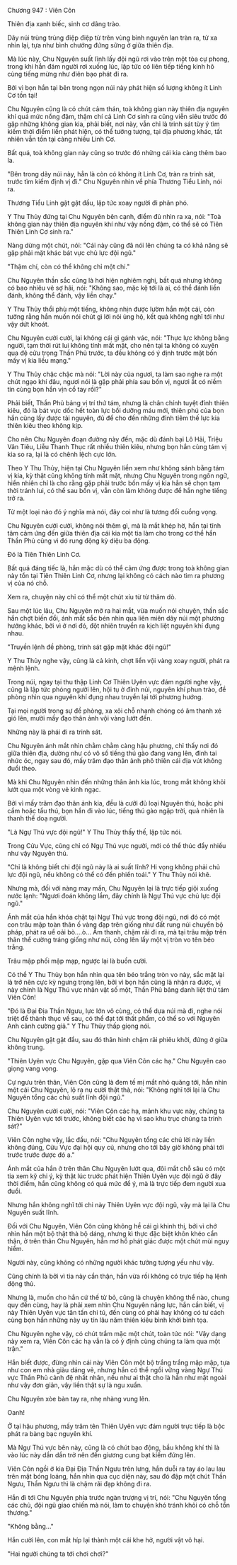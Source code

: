 




Chương 947 : Viên Côn


Thiên địa xanh biếc, sinh cơ dâng trào.

Dãy núi trùng trùng điệp điệp từ trên vùng bình nguyên lan tràn ra, từ xa nhìn lại, tựa như bình chướng đứng sững ở giữa thiên địa.

Mà lúc này, Chu Nguyên suất lĩnh lấy đội ngũ rơi vào trên một tòa cự phong, trong khi hắn đám người rơi xuống lúc, lập tức có liên tiếp tiếng kinh hô cùng tiếng mừng như điên bạo phát đi ra.

Bởi vì bọn hắn tại bên trong ngọn núi này phát hiện số lượng không ít Linh Cơ tồn tại!

Chu Nguyên cũng là có chút cảm thán, toà không gian này thiên địa nguyên khí quá mức nồng đậm, thậm chí cả Linh Cơ sinh ra cũng viễn siêu trước đó gặp những không gian kia, phải biết, nơi này, vẫn chỉ là trinh sát tùy ý tìm kiếm thời điểm liền phát hiện, có thể tưởng tượng, tại địa phương khác, tất nhiên vẫn tồn tại càng nhiều Linh Cơ.

Bất quá, toà không gian này cũng so trước đó những cái kia càng thêm bao la.

"Bên trong dãy núi này, hẳn là còn có không ít Linh Cơ, tràn ra trinh sát, trước tìm kiếm định vị đi." Chu Nguyên nhìn về phía Thương Tiểu Linh, nói ra.

Thương Tiểu Linh gật gật đầu, lập tức xoay người đi phân phó.

Y Thu Thủy đứng tại Chu Nguyên bên cạnh, điểm đủ nhìn ra xa, nói: "Toà không gian này thiên địa nguyên khí như vậy nồng đậm, có thể sẽ có Tiên Thiên Linh Cơ sinh ra."

Nàng dừng một chút, nói: "Cái này cũng đã nói lên chúng ta có khả năng sẽ gặp phải mặt khác bát vực chủ lực đội ngũ."

"Thậm chí, còn có thể không chỉ một chi."

Chu Nguyên thần sắc cũng là hơi hiện nghiêm nghị, bất quá nhưng không có bao nhiêu vẻ sợ hãi, nói: "Không sao, mặc kệ tới là ai, có thể đánh liền đánh, không thể đánh, vậy liền chạy."

Y Thu Thủy thổi phù một tiếng, không nhịn được lườm hắn một cái, còn tưởng rằng hắn muốn nói chút gì lời nói ủng hộ, kết quả không nghĩ tới như vậy dứt khoát.

Chu Nguyên cười cười, lại không cái gì gánh vác, nói: "Thực lực không bằng người, tạm thời rút lui không tính mất mặt, cho nên tại ta không có xuyên qua đệ cửu trọng Thần Phủ trước, ta đều không có ý định trước mặt bốn mấy vị kia liều mạng."

Y Thu Thủy chậc chậc mà nói: "Lời này của ngươi, ta làm sao nghe ra một chút ngạo khí đâu, ngươi nói là gặp phải phía sau bốn vị, ngươi ắt có niềm tin cùng bọn hắn vịn cổ tay rồi?"

Phải biết, Thần Phủ bảng vị trí thứ tám, nhưng là chân chính tuyệt đỉnh thiên kiêu, đó là bát vực dốc hết toàn lực bồi dưỡng máu mới, thiên phú của bọn hắn cùng lấy được tài nguyên, đủ để cho đến những đỉnh tiêm thế lực kia thiên kiêu theo không kịp.

Cho nên Chu Nguyên đoạn đường này đến, mặc dù đánh bại Lô Hải, Triệu Vân Tiêu, Liễu Thanh Thục rất nhiều thiên kiêu, nhưng bọn hắn cùng tám vị kia so ra, lại là có chênh lệch cực lớn.

Theo Y Thu Thủy, hiện tại Chu Nguyên liền xem như không sánh bằng tám vị kia, kỳ thật cũng không tính mất mặt, nhưng Chu Nguyên trong ngôn ngữ, hiển nhiên chỉ là cho rằng gặp phải trước bốn mấy vị kia hắn sẽ chọn tạm thời tránh lui, có thể sau bốn vị, vẫn còn làm không được để hắn nghe tiếng trở ra.

Từ một loại nào đó ý nghĩa mà nói, đây coi như là tương đối cuồng vọng.

Chu Nguyên cười cười, không nói thêm gì, mà là mắt khép hờ, hắn tại tĩnh tâm cảm ứng đến giữa thiên địa cái kia một tia làm cho trong cơ thể hắn Thần Phủ cũng vì đó rung động kỳ diệu ba động.

Đó là Tiên Thiên Linh Cơ.

Bất quá đáng tiếc là, hắn mặc dù có thể cảm ứng được trong toà không gian này tồn tại Tiên Thiên Linh Cơ, nhưng lại không có cách nào tìm ra phương vị của nó chỗ.

Xem ra, chuyện này chỉ có thể một chút xíu từ từ thăm dò.

Sau một lúc lâu, Chu Nguyên mở ra hai mắt, vừa muốn nói chuyện, thần sắc hắn chợt biến đổi, ánh mắt sắc bén nhìn qua liên miên dãy núi một phương hướng khác, bởi vì ở nơi đó, đột nhiên truyền ra kịch liệt nguyên khí đụng nhau.

"Truyền lệnh đề phòng, trinh sát gặp mặt khác đội ngũ!"

Y Thu Thủy nghe vậy, cũng là cả kinh, chợt liền vội vàng xoay người, phát ra mệnh lệnh.

Trong núi, ngay tại thu thập Linh Cơ Thiên Uyên vực đám người nghe vậy, cũng là lập tức phóng người lên, hội tụ ở đỉnh núi, nguyên khí phun trào, đề phòng nhìn qua nguyên khí đụng nhau truyền lại tới phương hướng.

Tại mọi người trong sự đề phòng, xa xôi chỗ nhanh chóng có âm thanh xé gió lên, mười mấy đạo thân ảnh vội vàng lướt đến.

Những này là phái đi ra trinh sát.

Chu Nguyên ánh mắt nhìn chằm chằm càng hậu phương, chỉ thấy nơi đó giữa thiên địa, dường như có vô số tiếng thú gào đang vang lên, đinh tai nhức óc, ngay sau đó, mấy trăm đạo thân ảnh phô thiên cái địa vút không đuổi theo.

Mà khi Chu Nguyên nhìn đến những thân ảnh kia lúc, trong mắt không khỏi lướt qua một vòng vẻ kinh ngạc.

Bởi vì mấy trăm đạo thân ảnh kia, đều là cưỡi đủ loại Nguyên thú, hoặc phi cầm hoặc tẩu thú, bọn hắn đi vào lúc, tiếng thú gào ngập trời, quả nhiên là thanh thế doạ người.

"Là Ngự Thú vực đội ngũ!" Y Thu Thủy thấy thế, lập tức nói.

Trong Cửu Vực, cũng chỉ có Ngự Thú vực người, mới có thể thúc đẩy nhiều như vậy Nguyên thú.

"Chỉ là không biết chi đội ngũ này là ai suất lĩnh? Hi vọng không phải chủ lực đội ngũ, nếu không có thể có đến phiền toái." Y Thu Thủy nói khẽ.

Nhưng mà, đối với nàng may mắn, Chu Nguyên lại là trực tiếp giội xuống nước lạnh: "Ngươi đoán không lầm, đây chính là Ngự Thú vực chủ lực đội ngũ."

Ánh mắt của hắn khóa chặt tại Ngự Thú vực trong đội ngũ, nơi đó có một con trâu mập toàn thân ố vàng đạp trên giống như đất rung núi chuyển bộ pháp, phát ra uể oải bò....ò... Âm thanh, chậm rãi đi ra, mà tại trâu mập trên thân thể cường tráng giống như núi, cõng lên lấy một vị tròn vo tên béo trắng.

Trâu mập phối mập mạp, ngược lại là buồn cười.

Có thể Y Thu Thủy bọn hắn nhìn qua tên béo trắng tròn vo này, sắc mặt lại là trở nên cực kỳ ngưng trọng lên, bởi vì bọn hắn cũng là nhận ra được, vị này chính là Ngự Thú vực nhân vật số một, Thần Phủ bảng danh liệt thứ tám Viên Côn!

"Đó là Đại Địa Thần Ngưu, lực lớn vô cùng, có thể dựa núi mà đi, nghe nói triệt để thành thục về sau, có thể đạt tới thất phẩm, có thể so với Nguyên Anh cảnh cường giả." Y Thu Thủy thấp giọng nói.

Chu Nguyên gật gật đầu, sau đó thân hình chậm rãi phiêu khởi, đứng ở giữa không trung.

"Thiên Uyên vực Chu Nguyên, gặp qua Viên Côn các hạ." Chu Nguyên cao giọng vang vọng.

Cự ngưu trên thân, Viên Côn cũng là đem tế mị mắt nhỏ quăng tới, hắn nhìn một cái Chu Nguyên, lộ ra nụ cười thật thà, nói: "Không nghĩ tới lại là Chu Nguyên tổng các chủ suất lĩnh đội ngũ."

Chu Nguyên cười cười, nói: "Viên Côn các hạ, mảnh khu vực này, chúng ta Thiên Uyên vực tới trước, không biết các hạ vì sao khu trục chúng ta trinh sát?"

Viên Côn nghe vậy, lắc đầu, nói: "Chu Nguyên tổng các chủ lời này liền không đúng, Cửu Vực đại hội quy củ, nhưng cho tới bây giờ không phải tới trước trước được đó a."

Ánh mắt của hắn ở trên thân Chu Nguyên lướt qua, đôi mắt chỗ sâu có một tia xem kỹ chi ý, kỳ thật lúc trước phát hiện Thiên Uyên vực đội ngũ ở đây thời điểm, hắn cũng không có quá mức để ý, mà là trực tiếp đem người xua đuổi.

Nhưng hắn không nghĩ tới chi này Thiên Uyên vực đội ngũ, vậy mà lại là Chu Nguyên suất lĩnh.

Đối với Chu Nguyên, Viên Côn cũng không hề cái gì khinh thị, bởi vì chớ nhìn hắn một bộ thật thà bộ dáng, nhưng kì thực đặc biệt khôn khéo cẩn thận, ở trên thân Chu Nguyên, hắn mơ hồ phát giác được một chút mùi nguy hiểm.

Người này, cũng không có những người khác tưởng tượng yếu như vậy.

Cũng chính là bởi vì tia này cẩn thận, hắn vừa rồi không có trực tiếp hạ lệnh động thủ.

Nhưng là, muốn cho hắn cứ thế từ bỏ, cũng là chuyện không thể nào, chung quy đến cùng, hay là phải xem nhìn Chu Nguyên năng lực, hắn cần biết, vị này Thiên Uyên vực tân tấn chi tú, đến cùng có phải hay không có tư cách cùng bọn hắn những này uy tín lâu năm thiên kiêu bình khởi bình tọa.

Chu Nguyên nghe vậy, có chút trầm mặc một chút, toàn tức nói: "Vậy dạng này xem ra, Viên Côn các hạ vẫn là có ý định cùng chúng ta làm qua một trận."

Hắn biết được, đừng nhìn cái này Viên Côn một bộ trắng trắng mập mập, tựa như con em nhà giàu dáng vẻ, nhưng hắn có thể ngồi vững vàng Ngự Thú vực Thần Phủ cảnh đệ nhất nhân, nếu như ai thật cho là hắn như mặt ngoài như vậy đơn giản, vậy liền thật sự là ngu xuẩn.

Chu Nguyên xòe bàn tay ra, nhẹ nhàng vung lên.

Oanh!

Ở tại hậu phương, mấy trăm tên Thiên Uyên vực đám người trực tiếp là bộc phát ra bàng bạc nguyên khí.

Mà Ngự Thú vực bên này, cũng là có chút bạo động, bầu không khí thì là vào lúc này dần dần trở nên đến giương cung bạt kiếm đứng lên.

Viên Côn ngồi ở kia Đại Địa Thần Ngưu trên lưng, hắn duỗi ra tay áo lau lau trên mặt bóng loáng, hắn nhìn qua cục diện này, sau đó đập một chút Thần Ngưu, Thần Ngưu thì là chậm rãi đạp không đi ra.

Hắn đi tới Chu Nguyên phía trước ngàn trượng vị trí, nói: "Chu Nguyên tổng các chủ, đội ngũ giao chiến mà nói, làm to chuyện khó tránh khỏi có chỗ tổn thương."

"Không bằng..."

Hắn cười lên, con mắt híp lại thành một cái khe hở, người vật vô hại.

"Hai người chúng ta tới chơi chơi?"




